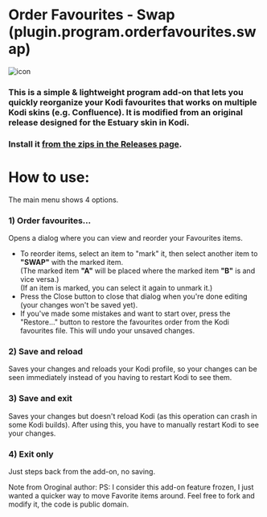 # Order Favourites - Swap (plugin.program.orderfavourites.swap)
![icon](https://github.com/M-Borsch/plugin.program-orderfavourites.swap/blob/master/icon.png)  
### This is a simple & lightweight program add-on that lets you quickly reorganize your Kodi favourites that works on multiple Kodi skins (e.g. Confluence). It is modified from an original release designed for the Estuary skin in Kodi.

### Install it [from the zips in the Releases page](https://github.com/M-Borsch/plugin.program-orderfavourites.swap/releases).

# How to use:

The main menu shows 4 options.

### 1) Order favourites...   
Opens a dialog where you can view and reorder your Favourites items.   
- To reorder items, select an item to "mark" it, then select another item to **"SWAP"** with the marked item.  
(The marked item **"A"** will be placed where the marked item **"B"** is and vice versa.)  
(If an item is marked, you can select it again to unmark it.)  
- Press the Close button to close that dialog when you're done editing (your changes won't be saved yet).  
- If you've made some mistakes and want to start over, press the "Restore..." button to restore the favourites order from the Kodi favourites file. This will undo your unsaved changes.
   
### 2) Save and reload
Saves your changes and reloads your Kodi profile, so your changes can be seen immediately instead of you having to restart Kodi to see them.
   
### 3) Save and exit
Saves your changes but doesn't reload Kodi (as this operation can crash in some Kodi builds). After using this, you have to manually restart Kodi to see your changes.

### 4) Exit only
Just steps back from the add-on, no saving.

Note from Oroginal author:
   PS: I consider this add-on feature frozen, I just wanted a quicker way to move Favorite items around. Feel free to fork and modify it, the code is public domain.
